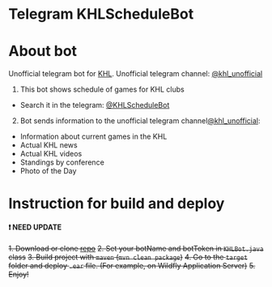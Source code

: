 # Telegram KHLScheduleBot

About bot
=====================
Unofficial telegram bot for [KHL](https://khl.ru).
Unofficial telegram channel: [@khl_unofficial](https://t.me/khl_unofficial)

1. This bot shows schedule of games for KHL clubs

- Search it in the telegram: [@KHLScheduleBot](https://telegram.me/KHLScheduleBot)

2. Bot sends information to the unofficial telegram channel[@khl_unofficial](https://telegram.me/khl_unofficial):

- Information about current games in the KHL
- Actual KHL news
- Actual KHL videos
- Standings by conference
- Photo of the Day

# Instruction for build and deploy

#### ❗ NEED UPDATE

~~1. Download or clone [repo](https://github.com/schepach/TelegramKHLBot.git)~~
~~2. Set your botName and botToken in `KHLBot.java` class~~
~~3. Build project with `maven` (`mvn clean package`)~~
~~4. Go to the `target` folder and deploy `.ear` file. (For example, on Wildfly Application Server)~~
~~5. Enjoy!~~